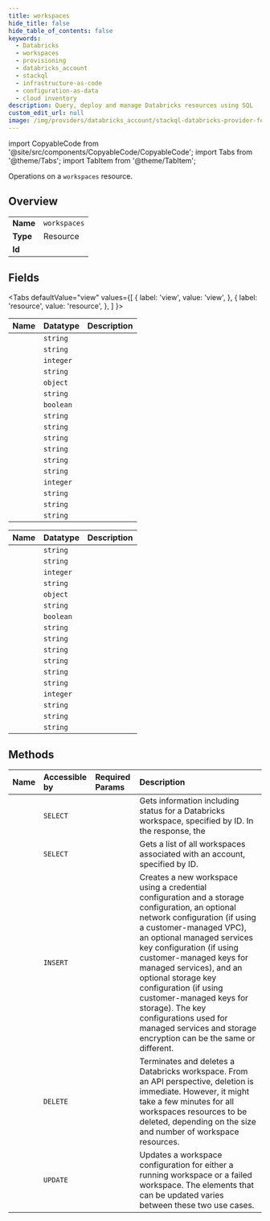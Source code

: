 ```yaml
---
title: workspaces
hide_title: false
hide_table_of_contents: false
keywords:
  - Databricks
  - workspaces
  - provisioning
  - databricks_account
  - stackql
  - infrastructure-as-code
  - configuration-as-data
  - cloud inventory
description: Query, deploy and manage Databricks resources using SQL
custom_edit_url: null
image: /img/providers/databricks_account/stackql-databricks-provider-featured-image.png
---
```


import CopyableCode from '@site/src/components/CopyableCode/CopyableCode';
import Tabs from '@theme/Tabs';
import TabItem from '@theme/TabItem';

Operations on a <code>workspaces</code> resource.  

## Overview
<table><tbody>
<tr><td><b>Name</b></td><td><code>workspaces</code></td></tr>
<tr><td><b>Type</b></td><td>Resource</td></tr>
<tr><td><b>Id</b></td><td><CopyableCode code="databricks_account.provisioning.workspaces" /></td></tr>
</tbody></table>

## Fields
<Tabs
    defaultValue="view"
    values={[
        { label: 'view', value: 'view', },
        { label: 'resource', value: 'resource', },
    ]
}>
<TabItem value="view">

| Name | Datatype | Description |
|:-----|:---------|:------------|
| <CopyableCode code="account_id" /> | `string` |  |
| <CopyableCode code="aws_region" /> | `string` |  |
| <CopyableCode code="creation_time" /> | `integer` |  |
| <CopyableCode code="credentials_id" /> | `string` |  |
| <CopyableCode code="custom_tags" /> | `object` |  |
| <CopyableCode code="deployment_name" /> | `string` |  |
| <CopyableCode code="is_no_public_ip_enabled" /> | `boolean` |  |
| <CopyableCode code="managed_services_customer_managed_key_id" /> | `string` |  |
| <CopyableCode code="network_id" /> | `string` |  |
| <CopyableCode code="pricing_tier" /> | `string` |  |
| <CopyableCode code="private_access_settings_id" /> | `string` |  |
| <CopyableCode code="storage_configuration_id" /> | `string` |  |
| <CopyableCode code="storage_customer_managed_key_id" /> | `string` |  |
| <CopyableCode code="workspace_id" /> | `integer` |  |
| <CopyableCode code="workspace_name" /> | `string` |  |
| <CopyableCode code="workspace_status" /> | `string` |  |
| <CopyableCode code="workspace_status_message" /> | `string` |  |
</TabItem>
<TabItem value="resource">

| Name | Datatype | Description |
|:-----|:---------|:------------|
| <CopyableCode code="account_id" /> | `string` |  |
| <CopyableCode code="aws_region" /> | `string` |  |
| <CopyableCode code="creation_time" /> | `integer` |  |
| <CopyableCode code="credentials_id" /> | `string` |  |
| <CopyableCode code="custom_tags" /> | `object` |  |
| <CopyableCode code="deployment_name" /> | `string` |  |
| <CopyableCode code="is_no_public_ip_enabled" /> | `boolean` |  |
| <CopyableCode code="managed_services_customer_managed_key_id" /> | `string` |  |
| <CopyableCode code="network_id" /> | `string` |  |
| <CopyableCode code="pricing_tier" /> | `string` |  |
| <CopyableCode code="private_access_settings_id" /> | `string` |  |
| <CopyableCode code="storage_configuration_id" /> | `string` |  |
| <CopyableCode code="storage_customer_managed_key_id" /> | `string` |  |
| <CopyableCode code="workspace_id" /> | `integer` |  |
| <CopyableCode code="workspace_name" /> | `string` |  |
| <CopyableCode code="workspace_status" /> | `string` |  |
| <CopyableCode code="workspace_status_message" /> | `string` |  |
</TabItem>
</Tabs>

## Methods
| Name | Accessible by | Required Params | Description |
|:-----|:--------------|:----------------|:------------|
| <CopyableCode code="get" /> | `SELECT` | <CopyableCode code="account_id, workspace_id" /> | Gets information including status for a Databricks workspace, specified by ID. In the response, the |
| <CopyableCode code="list" /> | `SELECT` | <CopyableCode code="account_id" /> | Gets a list of all workspaces associated with an account, specified by ID. |
| <CopyableCode code="create" /> | `INSERT` | <CopyableCode code="account_id" /> | Creates a new workspace using a credential configuration and a storage configuration, an optional network configuration (if using a customer-managed VPC), an optional managed services key configuration (if using customer-managed keys for managed services), and an optional storage key configuration (if using customer-managed keys for storage). The key configurations used for managed services and storage encryption can be the same or different. |
| <CopyableCode code="delete" /> | `DELETE` | <CopyableCode code="account_id, workspace_id" /> | Terminates and deletes a Databricks workspace. From an API perspective, deletion is immediate. However, it might take a few minutes for all workspaces resources to be deleted, depending on the size and number of workspace resources. |
| <CopyableCode code="update" /> | `UPDATE` | <CopyableCode code="account_id, workspace_id" /> | Updates a workspace configuration for either a running workspace or a failed workspace. The elements that can be updated varies between these two use cases. |
